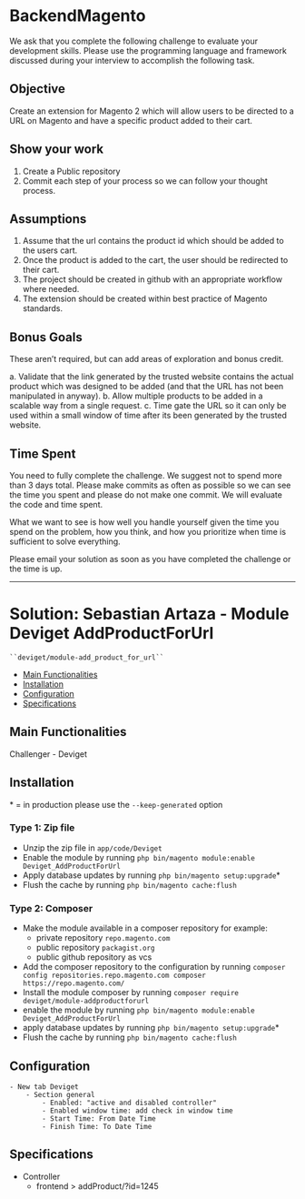 # BackendMagento
We ask that you complete the following challenge to evaluate your development skills. Please use the programming language and framework discussed during your interview to accomplish the following task.

## Objective

Create an extension for Magento 2 which will allow users to be directed to a URL on Magento and have a specific product added to their cart.

## Show your work

1.  Create a Public repository
2.  Commit each step of your process so we can follow your thought process.

## Assumptions
1. Assume that the url contains the product id which should be added to the users cart.
2. Once the product is added to the cart, the user should be redirected to their cart.
3. The project should be created in github with an appropriate workflow where needed.
4. The extension should be created within best practice of Magento standards.

## Bonus Goals

These aren’t required, but can add areas of exploration and bonus credit.

a. Validate that the link generated by the trusted website contains the actual product which was designed to be added (and that the URL has not been manipulated in anyway).
b. Allow multiple products to be added in a scalable way from a single request.
c. Time gate the URL so it can only be used within a small window of time after its been generated by the trusted website.

## Time Spent
You need to fully complete the challenge. We suggest not to spend more than 3 days total.  Please make commits as often as possible so we can see the time you spent and please do not make one commit.  We will evaluate the code and time spent.
 
What we want to see is how well you handle yourself given the time you spend on the problem, how you think, and how you prioritize when time is sufficient to solve everything.

Please email your solution as soon as you have completed the challenge or the time is up.

---
# Solution: Sebastian Artaza - Module Deviget AddProductForUrl

    ``deviget/module-add_product_for_url``

- [Main Functionalities](#markdown-header-main-functionalities)
- [Installation](#markdown-header-installation)
- [Configuration](#markdown-header-configuration)
- [Specifications](#markdown-header-specifications)


## Main Functionalities
Challenger - Deviget

## Installation
\* = in production please use the `--keep-generated` option

### Type 1: Zip file

- Unzip the zip file in `app/code/Deviget`
- Enable the module by running `php bin/magento module:enable Deviget_AddProductForUrl`
- Apply database updates by running `php bin/magento setup:upgrade`\*
- Flush the cache by running `php bin/magento cache:flush`

### Type 2: Composer

- Make the module available in a composer repository for example:
    - private repository `repo.magento.com`
    - public repository `packagist.org`
    - public github repository as vcs
- Add the composer repository to the configuration by running `composer config repositories.repo.magento.com composer https://repo.magento.com/`
- Install the module composer by running `composer require deviget/module-addproductforurl`
- enable the module by running `php bin/magento module:enable Deviget_AddProductForUrl`
- apply database updates by running `php bin/magento setup:upgrade`\*
- Flush the cache by running `php bin/magento cache:flush`


## Configuration
    - New tab Deviget
        - Section general
            - Enabled: "active and disabled controller"
            - Enabled window time: add check in window time
            - Start Time: From Date Time
            - Finish Time: To Date Time


## Specifications

- Controller
    - frontend > addProduct/?id=1245
    

